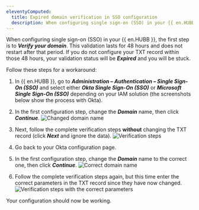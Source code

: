 ```yaml
---
eleventyComputed:
  title: Expired domain verification in SSO configuration
  description: When configuring single sign-on (SSO) in your {{ en.HUBB }}, the first step is to verify your domain. This validation lasts for 48 hours and does not restart after that period. If you do not configure your TXT record within those 48 hours, your validation status will be expired and you will be stuck.
---
```

When configuring single sign-on (SSO) in your {{ en.HUBB }}, the first step is to ***Verify your domain***. This validation lasts for 48 hours and does not restart after that period. If you do not configure your TXT record within those 48 hours, your validation status will be ***Expired*** and you will be stuck.

Follow these steps for a workaround:

1. In {{ en.HUBB }}, go to ***Administration – Authentication – Single Sign-On (SSO)*** and select either ***Okta Single Sign-On (SSO)*** or ***Microsoft Single Sign-On (SSO)*** depending on your IAM solution (the screenshots below show the process with Okta).
1. In the first configuration step, change the ***Domain*** name, then click ***Continue***.
![Changed domain name](https://webdevolutions.azureedge.net/docs/en/kb/KB2243.png)

1. Next, follow the complete verification steps **without** changing the TXT record (click ***Next*** and ignore the data).
![Verification steps](https://webdevolutions.azureedge.net/docs/en/kb/KB2244.png)

1. Go back to your Okta configuration page.
1. In the first configuration step, change the ***Domain*** name to the correct one, then click ***Continue***.
![Correct domain name](https://webdevolutions.azureedge.net/docs/en/kb/KB2245.png)

1. Follow the complete verification steps again, but this time enter the correct parameters in the TXT record since they have now changed.
![Verification steps with the correct parameters](https://webdevolutions.azureedge.net/docs/en/kb/KB2246.png)  

Your configuration should now be working.
